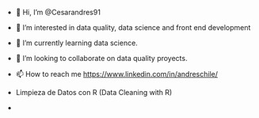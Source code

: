 - 👋 Hi, I’m @Cesarandres91
- 👀 I’m interested in data quality, data science and front end development
- 🌱 I’m currently learning data science.
- 💞️ I’m looking to collaborate on data quality proyects.
- 📫 How to reach me https://www.linkedin.com/in/andreschile/

- Limpieza de Datos con R (Data Cleaning with R)

- 

  

<!---
Cesarandres91/Cesarandres91 is a ✨ special ✨ repository because its `README.md` (this file) appears on your GitHub profile.
You can click the Preview link to take a look at your changes.
--->
